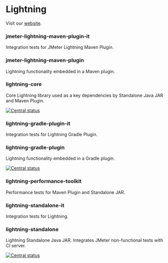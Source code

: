 # Lightning

Visit our [website](http://deliverymind.github.io/lightning/).

### jmeter-lightning-maven-plugin-it

Integration tests for JMeter Lightning Maven Plugin.

### jmeter-lightning-maven-plugin

Lightning functionality embedded in a Maven plugin.

### lightning-core

Core Lightning library used as a key dependencies by Standalone Java JAR and Maven Plugin.

[![Central status](https://maven-badges.herokuapp.com/maven-central/uk.co.deliverymind/lightning-core/badge.svg)](https://maven-badges.herokuapp.com/maven-central/uk.co.deliverymind/lightning-core)

### lightning-gradle-plugin-it

Integration tests for Lightning Gradle Plugin.

### lightning-gradle-plugin

Lightning functionality embedded in a Gradle plugin.

[![Central status](https://maven-badges.herokuapp.com/maven-central/uk.co.deliverymind/lightning-gradle-plugin/badge.svg)](https://maven-badges.herokuapp.com/maven-central/uk.co.deliverymind/lightning-gradle-plugin)

### lightning-performance-toolkit

Performance tests for Maven Plugin and Standalone JAR.

### lightning-standalone-it

Integration tests for Lightning.

### lightning-standalone

Lightning Standalone Java JAR. Integrates JMeter non-functional tests with CI server.

[![Central status](https://maven-badges.herokuapp.com/maven-central/uk.co.deliverymind/jmeter-lightning-maven-plugin/badge.svg)](https://maven-badges.herokuapp.com/maven-central/uk.co.deliverymind/jmeter-lightning-maven-plugin)
